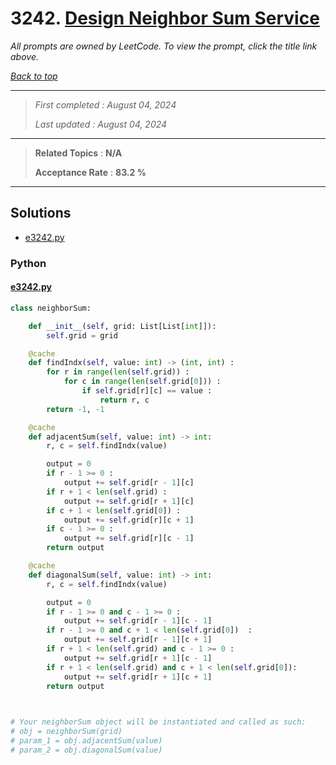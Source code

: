 # 3242. [Design Neighbor Sum Service](<https://leetcode.com/problems/design-neighbor-sum-service>)

*All prompts are owned by LeetCode. To view the prompt, click the title link above.*

*[Back to top](<../README.md>)*

------

> *First completed : August 04, 2024*
>
> *Last updated : August 04, 2024*

------

> **Related Topics** : **N/A**
>
> **Acceptance Rate** : **83.2 %**

------

## Solutions

- [e3242.py](<../my-submissions/e3242.py>)
### Python
#### [e3242.py](<../my-submissions/e3242.py>)
```Python
class neighborSum:

    def __init__(self, grid: List[List[int]]):
        self.grid = grid

    @cache
    def findIndx(self, value: int) -> (int, int) :
        for r in range(len(self.grid)) :
            for c in range(len(self.grid[0])) :
                if self.grid[r][c] == value :
                    return r, c
        return -1, -1

    @cache
    def adjacentSum(self, value: int) -> int:
        r, c = self.findIndx(value)

        output = 0
        if r - 1 >= 0 :
            output += self.grid[r - 1][c]
        if r + 1 < len(self.grid) :
            output += self.grid[r + 1][c]
        if c + 1 < len(self.grid[0]) :
            output += self.grid[r][c + 1]
        if c - 1 >= 0 :
            output += self.grid[r][c - 1]
        return output

    @cache
    def diagonalSum(self, value: int) -> int:
        r, c = self.findIndx(value)

        output = 0
        if r - 1 >= 0 and c - 1 >= 0 :
            output += self.grid[r - 1][c - 1]
        if r - 1 >= 0 and c + 1 < len(self.grid[0])  :
            output += self.grid[r - 1][c + 1]
        if r + 1 < len(self.grid) and c - 1 >= 0 :
            output += self.grid[r + 1][c - 1]
        if r + 1 < len(self.grid) and c + 1 < len(self.grid[0]):
            output += self.grid[r + 1][c + 1]
        return output
        


# Your neighborSum object will be instantiated and called as such:
# obj = neighborSum(grid)
# param_1 = obj.adjacentSum(value)
# param_2 = obj.diagonalSum(value)
```

